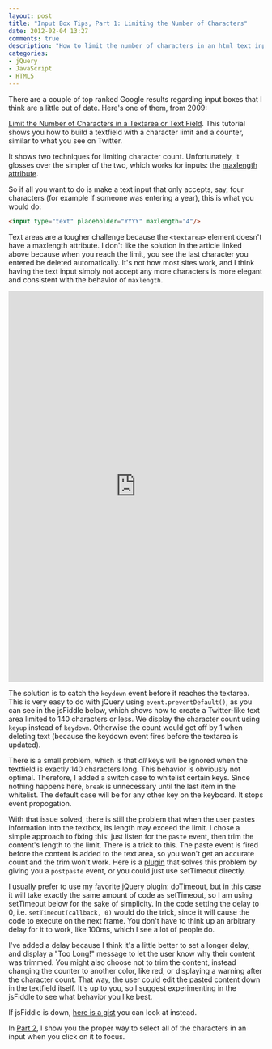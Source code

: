 ```yaml
---
layout: post
title: "Input Box Tips, Part 1: Limiting the Number of Characters"
date: 2012-02-04 13:27
comments: true
description: "How to limit the number of characters in an html text input and/or an html textarea with JavaScript & jQuery."
categories:
- jQuery
- JavaScript
- HTML5
---
```


There are a couple of top ranked Google results regarding input boxes that I think are a little out of date.  Here's one of them, from 2009:

[Limit the Number of Characters in a Textarea or Text Field](http://www.mediacollege.com/internet/javascript/form/limit-characters.html). This tutorial shows you how to build a textfield with a character limit and a counter, similar to what you see on Twitter.

It shows two techniques for limiting character count.  Unfortunately, it glosses over the simpler of the two, which works for inputs: the [maxlength attribute](http://www.w3schools.com/tags/att_input_maxlength.asp).

So if all you want to do is make a text input that only accepts, say, four characters (for example if someone was entering a year), this is what you would do:

``` html
<input type="text" placeholder="YYYY" maxlength="4"/>
```

<div class="divider"></div>

Text areas are a tougher challenge because the `<textarea>` element doesn't have a maxlength attribute.  I don't like the solution in the article linked above because when you reach the limit, you see the last character you entered be deleted automatically.  It's not how most sites work, and I think having the text input simply not accept any more characters is more elegant and consistent with the behavior of `maxlength`. <!-- more -->

<div class="jsfiddle">
<iframe style="width: 100%; height: 772px" src="http://jsfiddle.net/jstarrdewar/ubp6r/embedded/" allowfullscreen="allowfullscreen" frameborder="0"></iframe>
</div>

The solution is to catch the `keydown` event before it reaches the textarea.  This is very easy to do with jQuery using `event.preventDefault()`, as you can see in the jsFiddle below, which shows how to create a Twitter-like text area limited to 140 characters or less.  We display the character count using `keyup` instead of `keydown`. Otherwise the count would get off by 1 when deleting text (because the keydown event fires before the textarea is updated).

There is a small problem, which is that _all_ keys will be ignored when the textfield is exactly 140 characters long.  This behavior is obviously not optimal.  Therefore, I added a switch case to whitelist certain keys.  Since nothing happens here, `break` is unnecessary until the last item in the whitelist.  The default case will be for any other key on the keyboard.  It stops event propogation.

With that issue solved, there is still the problem that when the user pastes information into the textbox, its length may exceed the limit.  I chose a simple approach to fixing this: just listen for the `paste` event, then trim the content's length to the limit.  There is a trick to this.  The paste event is fired before the content is added to the text area, so you won't get an accurate count and the trim won't work.  Here is a [plugin](http://www.mattbenton.net/2012/01/jquery-plugin-paste-events/) that solves this problem by giving you a `postpaste` event, or you could just use setTimeout directly.

 I usually prefer to use my favorite jQuery plugin: [doTimeout](http://benalman.com/projects/jquery-dotimeout-plugin/), but in this case it will take exactly the same amount of code as setTimeout, so I am using setTimeout below for the sake of simplicity.  In the code setting the delay to 0, i.e. `setTimeout(callback, 0)` would do the trick, since it will cause the code to execute on the next frame.  You don't have to think up an arbitrary delay for it to work, like 100ms, which I see a lot of people do.

 I've added a delay because I think it's a little better to set a longer delay, and display a "Too Long!" message to let the user know why their content was trimmed.  You might also choose not to trim the content, instead changing the counter to another color, like red, or displaying a warning after the character count.  That way, the user could edit the pasted content down in the textfield itself.  It's up to you, so I suggest experimenting in the jsFiddle to see what behavior you like best.

If jsFiddle is down, [here is a gist](https://gist.github.com/1742886) you can look at instead.

<div class="divider"></div>

In [Part 2](/blog/2012/02/08/input-box-tips-part-2/), I show you the proper way to select all of the characters in an input when you click on it to focus.